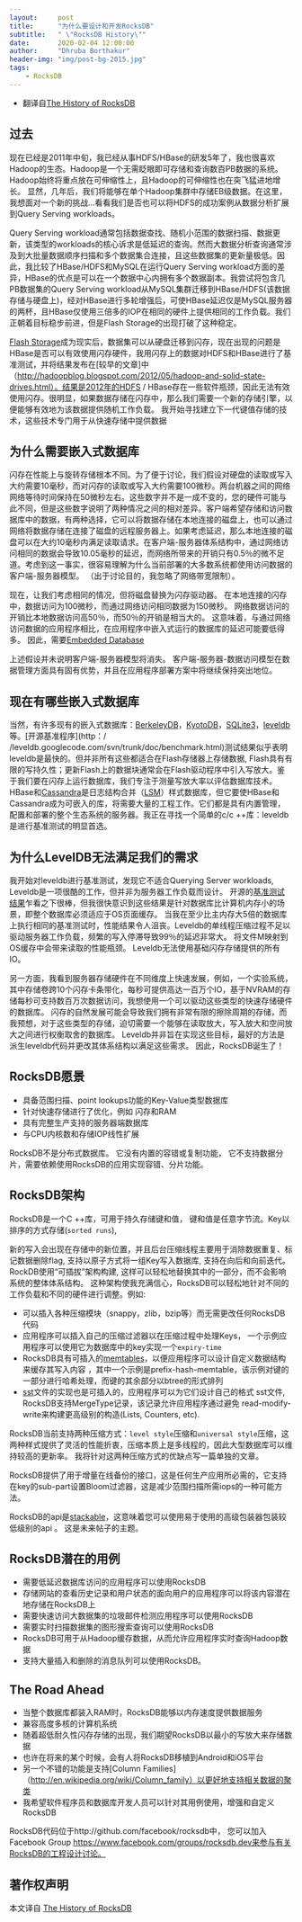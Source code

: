 ```yaml
---
layout:     post
title:      "为什么要设计和开发RocksDB"
subtitle:   " \"RocksDB History\""
date:       2020-02-04 12:00:00
author:     "Dhruba Borthakur"
header-img: "img/post-bg-2015.jpg"
tags:
    - RocksDB
---
```



- 翻译自[The History of RocksDB](http://rocksdb.blogspot.com/2013/11/the-history-of-rocksdb.html)

## 过去

现在已经是2011年中旬，我已经从事HDFS/HBase的研发5年了，我也很喜欢Hadoop的生态。Hadoop是一个无需眨眼即可存储和查询数百PB数据的系统。Hadoop始终将重点放在可伸缩性上，且Hadoop的可伸缩性也在突飞猛进地增长。 显然，几年后，我们将能够在单个Hadoop集群中存储EB级数据。在这里，我想面对一个新的挑战...看看我们是否也可以将HDFS的成功案例从数据分析扩展到Query Serving workloads。 

Query Serving workload通常包括数据查找、随机小范围的数据扫描、数据更新，该类型的workloads的核心诉求是低延迟的查询。然而大数据分析查询通常涉及到大批量数据顺序扫描和多个数据集合连接，且这些数据集的更新量极低。因此，我比较了HBase/HDFS和MySQL在运行Query Serving workload方面的差异，HBase的优点是可以在一个数据中心内拥有多个数据副本。我尝试将包含几PB数据集的Query Serving workload从MySQL集群迁移到HBase/HDFS(该数据存储与硬盘上)，经对HBase进行多轮增强后，可使HBase延迟仅是MySQL服务器的两杯，且HBase仅使用三倍多的IOP在相同的硬件上提供相同的工作负载。我们正朝着目标稳步前进，但是Flash Storage的出现打破了这种稳定。

[Flash Storage](http://en.wikipedia.org/wiki/Flash_memory)成为现实后，数据集可以从硬盘迁移到闪存，现在出现的问题是HBase是否可以有效使用闪存硬件，我用闪存上的数据对HDFS和HBase进行了基准测试，并将结果发布在[较早的文章]中（http://hadoopblog.blogspot.com/2012/05/hadoop-and-solid-state-drives.html）。结果是2012年的HDFS / HBase存在一些软件瓶颈，因此无法有效使用闪存。很明显，如果数据存储在闪存中，那么我们需要一个新的存储引擎，以便能够有效地为该数据提供随机工作负载。 我开始寻找建立下一代键值存储的技术，这些技术专门用于从快速存储中提供数据



## 为什么需要嵌入式数据库

闪存在性能上与旋转存储根本不同。为了便于讨论，我们假设对硬盘的读取或写入大约需要10毫秒，而对闪存的读取或写入大约需要100微秒。两台机器之间的网络网络等待时间保持在50微秒左右。这些数字并不是一成不变的，您的硬件可能与此不同，但是这些数字说明了两种情况之间的相对差异。客户端希望存储和访问数据库中的数据，有两种选择，它可以将数据存储在本地连接的磁盘上，也可以通过网络将数据存储在连接了磁盘的远程服务器上。如果考虑延迟，那么本地连接的磁盘可以在大约10毫秒内满足读取请求。在客户端-服务器体系结构中，通过网络访问相同的数据会导致10.05毫秒的延迟，而网络所带来的开销只有0.5％的微不足道。考虑到这一事实，很容易理解为什么当前部署的大多数系统都使用访问数据的客户端-服务器模型。 （出于讨论目的，我忽略了网络带宽限制）。

现在，让我们考虑相同的情况，但将磁盘替换为闪存驱动器。 在本地连接的闪存中，数据访问为100微秒，而通过网络访问相同数据为150微秒。 网络数据访问的开销比本地数据访问高50％，而50％的开销是相当大的。 这意味着，与通过网络访问数据的应用程序相比，在应用程序中嵌入式运行的数据库的延迟可能要低得多。 因此，需要[Embedded Database](http://en.wikipedia.org/wiki/Embedded_database)

上述假设并未说明客户端-服务器模型将消失。 客户端-服务器-数据访问模型在数据管理方面具有固有优势，并且在应用程序部署方案中将继续保持突出地位。

## 现在有哪些嵌入式数据库

当然，有许多现有的嵌入式数据库：[BerkeleyDB](http://www.oracle.com/technetwork/products/berkeleydb/overview/index.html)，[KyotoDB](http://fallabs.com/kyotocabinet/ )，[SQLite3](http://www.sqlite.org/)，[leveldb](https://code.google.com/p/leveldb/)等。[开源基准程序](http：/ /leveldb.googlecode.com/svn/trunk/doc/benchmark.html)测试结果似乎表明leveldb是最快的。但并非所有这些都适合在Flash存储器上存储数据,  Flash具有有限的写持久性；更新Flash上的数据块通常会在Flash驱动程序中引入写放大。鉴于我们要在闪存上运行数据库，我们专注于测量写放大率以评估数据库技术。HBase和[Cassandra](http://cassandra.apache.org/)是日志结构合并（[LSM](http://en.wikipedia.org/wiki/Log-structured_merge-tree)）样式数据库，但它要使HBase和Cassandra成为可嵌入的库，将需要大量的工程工作。它们都是具有内置管理，配置和部署的整个生态系统的服务器。我正在寻找一个简单的c/c ++库：leveldb是进行基准测试的明显首选。



## 为什么LevelDB无法满足我们的需求

我开始对leveldb进行基准测试，发现它不适合Querying Server workloads,  Leveldb是一项很酷的工作，但并非为服务器工作负载而设计。 开源的[基准测试结果](http://leveldb.googlecode.com/svn/trunk/doc/benchmark.html)乍看之下很棒，但我很快意识到这些结果是针对数据库比计算机内存小的场景，即整个数据库必须适应于OS页面缓存。 当我在至少比主内存大5倍的数据库上执行相同的基准测试时，性能结果令人沮丧。Leveldb的单线程压缩过程不足以驱动服务器工作负载，频繁的写入停滞导致99％的延迟非常大。 将文件M映射到OS缓存中会带来读取的性能瓶颈。 Leveldb无法使用基础闪存存储提供的所有IO。

另一方面，我看到服务器存储硬件在不同维度上快速发展，例如，一个实验系统，其中存储卷跨10个闪存卡条带化，每秒可提供高达一百万个IO，基于NVRAM的存储每秒可支持数百万次数据访问，我想使用一个可以驱动这些类型的快速存储硬件的数据库。 闪存的自然发展可能会导致我们拥有非常有限的擦除周期的存储，而我预想，对于这些类型的存储，迫切需要一个能够在读取放大，写入放大和空间放大之间进行权衡取舍的数据库。 Leveldb并非旨在实现这些目标，最好的方法是派生leveldb代码并更改其体系结构以满足这些需求。 因此，RocksDB诞生了！



##  RocksDB愿景

- 具备范围扫描、point lookups功能的Key-Value类型数据库
- 针对快速存储进行了优化，例如 闪存和RAM
- 具有完整生产支持的服务器端数据库
- 与CPU内核数和存储IOP线性扩展

RocksDB不是分布式数据库。 它没有内置的容错或复制功能， 它不支持数据分片，需要依赖使用RocksDB的应用实现容错、分片功能。



## RocksDB架构



RocksDB是一个C ++库，可用于持久存储键和值， 键和值是任意字节流。Key以排序的方式存储(`sorted runs`), 

新的写入会出现在存储中的新位置，并且后台压缩线程主要用于消除数据重复、标记数据删除flag, 支持以原子方式将一组Key写入数据库,  支持在向后和向前迭代。RockDB使用“可插拔”架构构建,  这样可以轻松地替换其中的一部分，而不会影响系统的整体体系结构。 这种架构使我充满信心，RocksDB可以轻松地针对不同的工作负载和不同的硬件进行调整。例如:

- 可以插入各种压缩模块（snappy，zlib，bzip等）而无需更改任何RocksDB代码
- 应用程序可以插入自己的压缩过滤器以在压缩过程中处理Keys， 一个示例应用程序可以使用它为数据库中的key实现一个`expiry-time`
-  RocksDB具有可插入的[memtables](http://www.igvita.com/2012/02/06/sstable-and-log-structured-storage-leveldb/)，以便应用程序可以设计自定义数据结构来缓存其写入内容 ，其中一个示例是prefix-hash-memtable，该示例对键的一部分进行哈希处理，而键的其余部分以btree的形式排列
-  [sst](http://www.igvita.com/2012/02/06/sstable-and-log-structured-storage-leveldb/)文件的实现也是可插入的，应用程序可以为它们设计自己的格式 sst文件,  RocksDB支持MergeType记录，该记录允许应用程序通过避免 read-modify-write来构建更高级别的构造(Lists, Counters, etc).

RocksDB当前支持两种压缩方式：`level style`压缩和`universal style`压缩，这两种样式提供了灵活的性能折衷，压缩本质上是多线程的，因此大型数据库可以维持较高的更新率。 我将针对这两种压缩方式的优缺点写一篇单独的文章。 

RocksDB提供了用于增量在线备份的接口，这是任何生产应用所必需的，它支持在key的sub-part设置Bloom过滤器，这是减少范围扫描所需iops的一种可能方法。

RocksDB的api是[stackable](https://github.com/facebook/rocksdb/blob/master/include/utilities/stackable_db.h)，这意味着您可以使用易于使用的高级包装器包装较低级别的api 。 这是未来帖子的主题。

## RocksDB潜在的用例

- 需要低延迟数据库访问的应用程序可以使用RocksDB
-  存储网站的查看历史记录和用户状态的面向用户的应用程序可以将该内容潜在地存储在RocksDB上
-  需要快速访问大数据集的垃圾邮件检测应用程序可以使用RocksDB
- 需要实时扫描数据集的图形搜索查询可以使用RocksDB
-  RocksDB可用于从Hadoop缓存数据，从而允许应用程序实时查询Hadoop数据
-  支持大量插入和删除的消息队列可以使用RocksDB。

## The Road Ahead

- 当整个数据库都装入RAM时，RocksDB能够以内存速度提供数据服务
- 兼容高度多核的计算机系统
-  随着超低耐久性闪存存储的出现，我们期望RocksDB以最小的写放大来存储数据
- 也许在将来的某个时候，会有人将RocksDB移植到Android和iOS平台
- 另一个不错的功能是支持[Column Families]（http://en.wikipedia.org/wiki/Column_family）以更好地支持相关数据的聚类
- 我希望软件程序员和数据库开发人员可以针对其用例使用，增强和自定义RocksDB

RocksDB代码位于http://github.com/facebook/rocksdb中， 您可以加入Facebook Group https://www.facebook.com/groups/rocksdb.dev来参与有关RocksDB的工程设计讨论。

## 著作权声明

本文译自 [The History of RocksDB](http://rocksdb.blogspot.com/2013/11/the-history-of-rocksdb.html)
